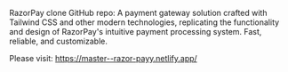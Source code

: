 RazorPay clone GitHub repo: A payment gateway solution crafted with Tailwind CSS and other modern technologies, replicating the functionality and design of RazorPay's intuitive payment processing system. Fast, reliable, and customizable.

Please visit: https://master--razor-payy.netlify.app/

